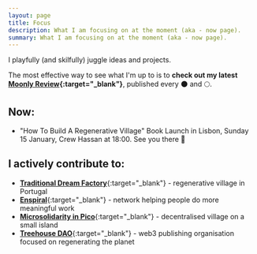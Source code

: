 ```yaml
---
layout: page
title: Focus
description: What I am focusing on at the moment (aka - now page).
summary: What I am focusing on at the moment (aka - now page).
---
```


I playfully (and skilfully) juggle ideas and projects.

The most effective way to see what I'm up to is to **check out my latest [Moonly Review](https://michalkorzonek.substack.com){:target="_blank"}**, published every 🌑 and 🌕.

## Now:

- "How To Build A Regenerative Village" Book Launch in Lisbon, Sunday 15 January, Crew Hassan at 18:00. See you there 🌳

## I actively contribute to:

- [**Traditional Dream Factory**](https://traditionaldreamfactory.com){:target="_blank"} - regenerative village in Portugal
- [**Enspiral**](https://enspiral.com){:target="_blank"} - network helping people do more meaningful work
- [**Microsolidarity in Pico**](https://pico.microsolidarity.cc){:target="_blank"} - decentralised village on a small island
- [**Treehouse DAO**](https://treehousedao.earth){:target="_blank"} - web3 publishing organisation focused on regenerating the planet
